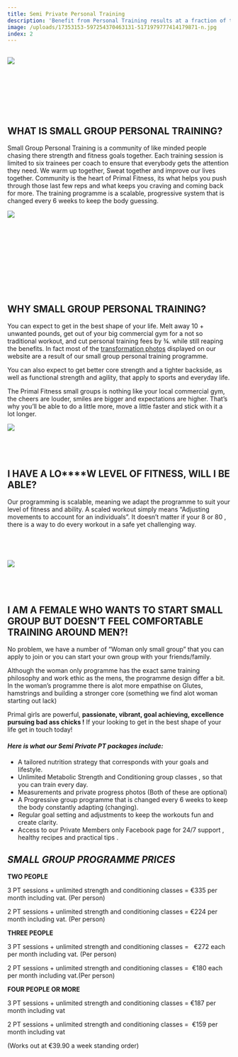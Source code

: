 ```yaml
---
title: Semi Private Personal Training
description: 'Benefit from Personal Training results at a fraction of the price , Our packages are between €30 and €40 per week.'
image: /uploads/17353153-597254370463131-5171979777414179871-n.jpg
index: 2
---
```



## ![](/uploads/versions/16387087-579672475554654-1177242781368672137-n---x----960-720x---.jpg)

## &nbsp;

## &nbsp;

## **WHAT IS SMALL GROUP PERSONAL TRAINING?**

Small Group Personal Training is a community of like minded people chasing there strength and fitness goals together. Each training session is limited to six trainees per coach to ensure that everybody gets the attention they need. We warm up together, Sweat together and improve our lives together. Community is the heart of Primal Fitness, its what helps you push through those last few reps and what keeps you craving and coming back for more. The training programme is a scalable, progressive system that is changed every 6 weeks to keep the body guessing.

![](/uploads/versions/16388292-580657392122829-8971833823735004048-n---x----750-723x---.jpg)

## &nbsp;

## &nbsp;

## &nbsp;

## **WHY SMALL GROUP PERSONAL TRAINING?**

You can expect to get in the best shape of your life. Melt away 10 + unwanted pounds, get out of your big commercial gym for a not so traditional workout, and cut personal training fees by ¾. while still reaping the benefits. In fact most of the [transformation photos](/stories/) displayed on our website are a result of our small group personal training programme.

You can also expect to get better core strength and a tighter backside, as well as functional strength and agility, that apply to sports and everyday life.

The Primal Fitness small groups is nothing like your local commercial gym, the cheers are louder, smiles are bigger and expectations are higher. That’s why you’ll be able to do a little more, move a little faster and stick with it a lot longer.

![](/uploads/versions/17880171-610386632483238-9130232070970429877-o---x----716-403x---.jpg)

## &nbsp;

## **I HAVE A LO****W LEVEL OF FITNESS, WILL I BE ABLE?**

Our programming is scalable, meaning we adapt the programme to suit your level of fitness and ability. A scaled workout simply means “Adjusting movements to account for an individuals”. It doesn’t matter if your 8 or 80 , there is a way to do every workout in a safe yet challenging way.

## &nbsp;

![](/uploads/versions/17353153-597254370463131-5171979777414179871-n---x----960-720x---.jpg)

## &nbsp;

## **I AM A FEMALE WHO WANTS TO START SMALL GROUP BUT DOESN’T FEEL COMFORTABLE TRAINING AROUND MEN?!**

No problem, we have a number of “Woman only small group” that you can apply to join or you can start your own group with your friends/family.

Although the woman only programme has the exact same training philosophy and work ethic as the mens, the programme design differ a bit. In the woman’s programme there is alot more empathise on Glutes, hamstrings and building a stronger core (something we find alot woman starting out lack)

Primal girls are powerful, **passionate, vibrant, goal achieving, excellence pursuing bad ass chicks !** If your looking to get in the best shape of your life get in touch today!

#### ***Here is what our Semi Private PT packages include:***

* A tailored nutrition strategy that corresponds with your goals and lifestyle.
* Unlimited Metabolic Strength and Conditioning group classes , so that you can train every day.
* Measurements and private progress photos (Both of these are optional)
* A Progressive group programme that is changed every 6 weeks to keep the body constantly adapting (changing).
* Regular goal setting and adjustments to keep the workouts fun and create clarity.
* Access to our Private Members only Facebook page for 24/7 support , healthy recipes and practical tips .

## ***SMALL GROUP PROGRAMME PRICES***

**TWO PEOPLE**

3 PT sessions + unlimited strength and conditioning classes = €335 per month including vat. (Per person)

2 PT sessions + unlimited strength and conditioning classes = €224 per month including vat. (Per person)

**THREE PEOPLE**

3 PT sessions + unlimited strength and conditioning classes = &nbsp; €272 each per month including vat. (Per person)

2 PT sessions + unlimited strength and conditioning classes = &nbsp;€180 each per month including vat.(Per person)

**FOUR PEOPLE OR MORE**

3 PT sessions + unlimited strength and conditioning classes = €187 per month including vat&nbsp;

2 PT sessions + unlimited strength and conditioning classes = &nbsp;€159 per month including vat

(Works out at €39.90 a week standing order)